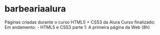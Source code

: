 # barbeariaalura
Páginas criadas durante o curso HTML5 + CSS3 da Alura
	Curso finalizado:
		Em andamento:
				- HTML5 e CSS3 parte 1: A primeira página da Web (8h)


